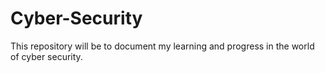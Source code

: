 # Cyber-Security
This repository will be to document my learning and progress in the world of cyber security. 

